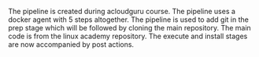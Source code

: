 The pipeline is created during acloudguru course. 
The pipeline uses a docker agent with 5 steps altogether. The pipeline is used to add git in the prep stage which will be followed by cloning the main repository.
The main code is from the linux academy repository. The execute and install stages are now accompanied by post actions.
